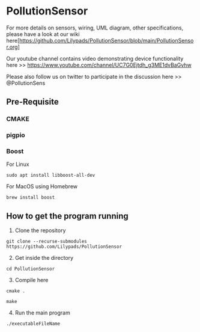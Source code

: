 # PollutionSensor

For more details on sensors, wiring, UML diagram, other specifications, please have a look at our wiki here[https://github.com/Lilypads/PollutionSensor/blob/main/PollutionSensor.org]

Our youtube channel contains video demonstrating device functionality here >> https://www.youtube.com/channel/UC7G0Ejtdh_g3ME1dvBaGvhw

Please also follow us on twitter to participate in the discussion here >> @PollutionSens

## Pre-Requisite

### CMAKE

### pigpio

### Boost

For Linux

`sudo apt install libboost-all-dev`

For MacOS using Homebrew

`brew install boost`

## How to get the program running

1. Clone the repository

`git clone --recurse-submodules https://github.com/Lilypads/PollutionSensor`

2. Get inside the directory

`cd PollutionSensor`

3. Compile here

`cmake .`

`make`

4. Run the main program

`./executableFileName`
